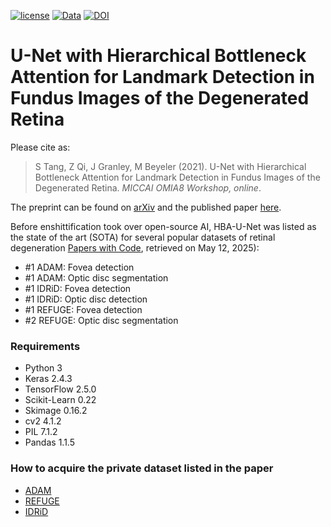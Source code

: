 [![license](https://img.shields.io/badge/License-BSD%203--Clause-blue.svg)](https://github.com/uwescience/pulse2percept/blob/master/LICENSE)
[![Data](https://img.shields.io/badge/data-osf.io-lightgrey.svg)](https://osf.io/s2udz/)
[![DOI](https://img.shields.io/badge/DOI-10.1145%2F3458709.3458982-orange)](https://doi.org/10.1007/978-3-030-87000-3_7)

# U-Net with Hierarchical Bottleneck Attention for Landmark Detection in Fundus Images of the Degenerated Retina

Please cite as:

> S Tang, Z Qi, J Granley, M Beyeler (2021). U-Net with Hierarchical Bottleneck Attention for Landmark Detection in Fundus Images of the Degenerated Retina. *MICCAI OMIA8 Workshop, online*.

The preprint can be found on [arXiv](https://arxiv.org/abs/2107.04721) and the published paper [here](https://doi.org/10.1007/978-3-030-87000-3_7).

Before enshittification took over open-source AI, HBA-U-Net was listed as the state of the art (SOTA) for several popular datasets of retinal degeneration [Papers with Code](https://paperswithcode.com/paper/u-net-with-hierarchical-bottleneck-attention), retrieved on May 12, 2025):

- #1 ADAM: Fovea detection
- #1 ADAM: Optic disc segmentation
- #1 IDRiD: Fovea detection
- #1 IDRiD: Optic disc detection
- #1 REFUGE: Fovea detection
- #2 REFUGE: Optic disc segmentation

### Requirements

- Python 3
- Keras 2.4.3
- TensorFlow 2.5.0
- Scikit-Learn 0.22
- Skimage 0.16.2
- cv2 4.1.2
- PIL 7.1.2
- Pandas 1.1.5

### How to acquire the private dataset listed in the paper

- [ADAM](https://amd.grand-challenge.org/)
- [REFUGE](https://refuge.grand-challenge.org/details/)
- [IDRiD](https://idrid.grand-challenge.org/)
